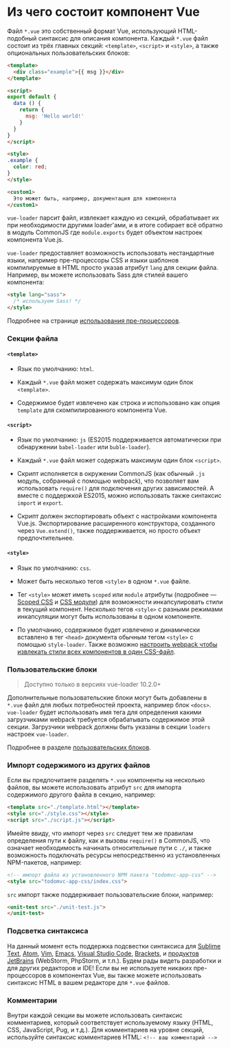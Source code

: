 # Из чего состоит компонент Vue

Файл `*.vue` это собственный формат Vue, использующий HTML-подобный синтаксис для описания компонента. Каждый `*.vue` файл состоит из трёх главных секций: `<template>`, `<script>` и `<style>`, а также опциональных пользовательских блоков:

``` html
<template>
  <div class="example">{{ msg }}</div>
</template>

<script>
export default {
  data () {
    return {
      msg: 'Hello world!'
    }
  }
}
</script>

<style>
.example {
  color: red;
}
</style>

<custom1>
  Это может быть, например, документация для компонента
</custom1>
```

`vue-loader` парсит файл, извлекает каждую из секций, обрабатывает их при необходимости другими loader'ами, и в итоге собирает всё обратно в модуль CommonJS где `module.exports` будет объектом настроек компонента Vue.js.

`vue-loader` предоставляет возможность использовать нестандартные языки, например пре-процессоры CSS и языки шаблонов компилируемые в HTML просто указав атрибут `lang` для секции файла. Например, вы можете использовать Sass для стилей вашего компонента:

``` html
<style lang="sass">
  /* используем Sass! */
</style>
```

Подробнее на странице [использования пре-процессоров](../configurations/pre-processors.md).

### Секции файла

#### `<template>`

- Язык по умолчанию: `html`.

- Каждый `*.vue` файл может содержать максимум один блок `<template>`.

- Содержимое будет извлечено как строка и использовано как опция `template` для скомпилированного компонента Vue.

#### `<script>`

- Язык по умолчанию: `js` (ES2015 поддерживается автоматически при обнаружении `babel-loader` или `buble-loader`).

- Каждый `*.vue` файл может содержать максимум один блок `<script>`.

- Скрипт исполняется в окружении CommonJS (как обычный `.js` модуль, собранный с помощью webpack), что позволяет вам использовать `require()` для подключения других зависимостей. А вместе с поддержкой ES2015, можно использовать также синтаксис `import` и `export`.

- Скрипт должен экспортировать объект с настройками компонента Vue.js. Экспортирование расширенного конструктора, созданного через `Vue.extend()`, также поддерживается, но просто объект предпочтительнее.

#### `<style>`

- Язык по умолчанию: `css`.

- Может быть несколько тегов `<style>` в одном `*.vue` файле.

- Тег `<style>` может иметь `scoped` или `module` атрибуты (подробнее — [Scoped CSS](../features/scoped-css.md) и [CSS модули](../features/css-modules.md)) для возможности инкапсулировать стили в текущий компонент. Несколько тегов `<style>` с разными режимами инкапсуляции могут быть использованы в одном компоненте.

- По умолчанию, содержимое будет извлечено и динамически вставлено в тег `<head>` документа обычным тегом `<style>` с помощью `style-loader`. Также возможно [настроить webpack чтобы извлекать стили всех компонентов в один CSS-файл](../configurations/extract-css.md).

### Пользовательские блоки

> Доступно только в версиях vue-loader 10.2.0+

Дополнительные пользовательские блоки могут быть добавлены в `*.vue` файл для любых потребностей проекта, например блок `<docs>`. `vue-loader` будет использовать имя тега для определения какими загрузчиками webpack требуется обрабатывать содержимое этой секции. Загрузчики webpack должны быть указаны в секции `loaders` настроек `vue-loader`.

Подробнее в разделе [пользовательских блоков](../configurations/custom-blocks.md).

### Импорт содержимого из других файлов

Если вы предпочитаете разделять `*.vue` компоненты на несколько файлов, вы можете использовать атрибут `src` для импорта содержимого другого файла в секцию, например:

``` html
<template src="./template.html"></template>
<style src="./style.css"></style>
<script src="./script.js"></script>
```

Имейте ввиду, что импорт через `src` следует тем же правилам определения пути к файлу, как и вызовы `require()` в CommonJS, что означает необходимость начинать относительные пути с `./`, и также возможность подключать ресурсы непосредственно из установленных NPM-пакетов, например:

``` html
<!-- импорт файла из установленного NPM пакета "todomvc-app-css" -->
<style src="todomvc-app-css/index.css">
```

`src` импорт также поддерживает пользовательские блоки, например:

``` html
<unit-test src="./unit-test.js">
</unit-test>
```

### Подсветка синтаксиса

На данный момент есть поддержка подсвестки синтаксиса для [Sublime Text](https://github.com/vuejs/vue-syntax-highlight), [Atom](https://atom.io/packages/language-vue), [Vim](https://github.com/posva/vim-vue), [Emacs](https://github.com/AdamNiederer/vue-mode), [Visual Studio Code](https://marketplace.visualstudio.com/items/liuji-jim.vue), [Brackets](https://github.com/pandao/brackets-vue), и [продуктов JetBrains](https://plugins.jetbrains.com/plugin/8057) (WebStorm, PhpStorm, и т.п.). Будем рады видеть разработки и для других редакторов и IDE! Если вы не используете никаких пре-процессоров в компонентах Vue, вы также можете использовать синтаксис HTML в вашем редакторе для `*.vue` файлов.

### Комментарии

Внутри каждой секции вы можете использовать синтаксис комментариев, который соответствует используемому языку (HTML, CSS, JavaScript, Pug, и т.д.). Для комментариев на уровне секций, используйте синтаксис комментариев HTML: `<!-- ваш комментарий -->`
